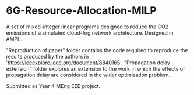 # 6G-Resource-Allocation-MILP
A set of mixed-integer linear programs designed to reduce the CO2 emissions of a simulated cloud-fog network architecture. Designed in AMPL.

"Reproduction of paper" folder contains the code required to reproduce the results produced by the authors in 'https://ieeexplore.ieee.org/document/8840165'.
"Propagation delay extension" folder explores an extension to the work in which the effects of propagation delay are considered in the wider optimisation problem.

Submitted as Year 4 MEng EEE project.
